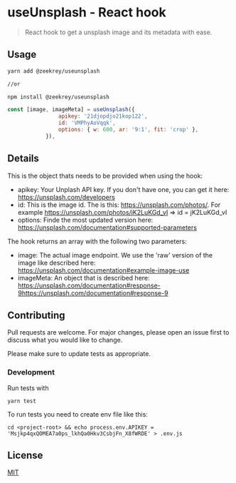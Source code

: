 # useUnsplash - React hook

> React hook to get a unsplash image and its metadata with ease. 

## Usage

```bash
yarn add @zeekrey/useunsplash

//or 

npm install @zeekrey/useunsplash
```

```javascript
const [image, imageMeta] = useUnsplash({
                apikey: '21djopdjo21kop122',
                id: 'VMPhyAoVqqk',
                options: { w: 600, ar: '9:1', fit: 'crop' },
            }),
```

## Details

This is the object thats needs to be provided when using the hook:

* apikey: Your Unplash API key. If you don't have one, you can get it here: https://unsplash.com/developers
* id: This is the image id. The is this: https://unsplash.com/photos/<id>. For example https://unsplash.com/photos/jK2LuKGd_vI => id = jK2LuKGd_vI
* options: Finde the most updated version here: https://unsplash.com/documentation#supported-parameters 

The hook returns an array with the following two parameters:

* image: The actual image endpoint. We use the 'raw' version of the image like described here: https://unsplash.com/documentation#example-image-use
* imageMeta: An object that is described here: https://unsplash.com/documentation#response-9https://unsplash.com/documentation#response-9

## Contributing

Pull requests are welcome. For major changes, please open an issue first to discuss what you would like to change.

Please make sure to update tests as appropriate.

### Development

Run tests with 

```
yarn test
```

To run tests you need to create env file like this:

```
cd <project-root> && echo process.env.APIKEY = 'Msjkp4qxQOMEA7a0ps_lkhQa0Hkv3CsbjFn_X8fWRDE' > .env.js
```

## License
[MIT](https://choosealicense.com/licenses/mit/)